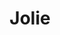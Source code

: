 ---
title: Jolie
type: sposa
layout: marca
marca: jolie
logo: /assets/img/abiti-sposa/thumb-jolies.jpg
---